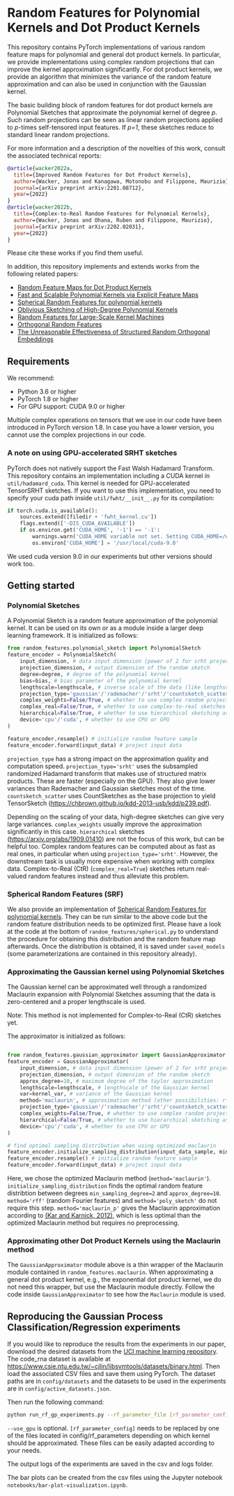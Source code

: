 # Random Features for Polynomial Kernels and Dot Product Kernels

This repository contains PyTorch implementations of various random feature maps for polynomial and general dot product kernels. In particular, we provide implementations using complex random projections that can improve the kernel approximation significantly. For dot product kernels, we provide an algorithm that minimizes the variance of the random feature approximation and can also be used in conjunction with the Gaussian kernel.

The basic building block of random features for dot product kernels are Polynomial Sketches that approximate the polynomial kernel of degree *p*. Such random projections can be seen as linear random projections applied to *p*-times self-tensored input features. If *p=1*, these sketches reduce to standard linear random projections.

For more information and a description of the novelties of this work, consult the associated technical reports:

```bibtex
@article{wacker2022a,
  title={Improved Random Features for Dot Product Kernels},
  author={Wacker, Jonas and Kanagawa, Motonobu and Filippone, Maurizio},
  journal={arXiv preprint arXiv:2201.08712},
  year={2022}
}
@article{wacker2022b,
  title={Complex-to-Real Random Features for Polynomial Kernels},
  author={Wacker, Jonas and Ohana, Ruben and Filippone, Maurizio},
  journal={arXiv preprint arXiv:2202.02031},
  year={2022}
}
```

Please cite these works if you find them useful.

In addition, this repository implements and extends works from the following related papers:

* [Random Feature Maps for Dot Product Kernels](http://proceedings.mlr.press/v22/kar12/kar12.pdf)
* [Fast and Scalable Polynomial Kernels via
Explicit Feature Maps](https://chbrown.github.io/kdd-2013-usb/kdd/p239.pdf)
* [Spherical Random Features for polynomial kernels](https://papers.nips.cc/paper/2015/file/f7f580e11d00a75814d2ded41fe8e8fe-Paper.pdf)
* [Oblivious Sketching of High-Degree Polynomial Kernels](https://arxiv.org/abs/1909.01410)
* [Random Features for Large-Scale Kernel Machines](https://people.eecs.berkeley.edu/~brecht/papers/07.rah.rec.nips.pdf)
* [Orthogonal Random Features](https://papers.nips.cc/paper/2016/file/53adaf494dc89ef7196d73636eb2451b-Paper.pdf)
* [The Unreasonable Effectiveness of Structured
Random Orthogonal Embeddings](https://arxiv.org/pdf/1703.00864.pdf)

## Requirements

We recommend:

* Python 3.6 or higher
* PyTorch 1.8 or higher
* For GPU support: CUDA 9.0 or higher

Multiple complex operations on tensors that we use in our code have been introduced in PyTorch version 1.8.
In case you have a lower version, you cannot use the complex projections in our code.

### A note on using GPU-accelerated SRHT sketches

PyTorch does not natively support the Fast Walsh Hadamard Transform. This repository contains an implementation including a CUDA kernel in `util/hadamard_cuda`. This kernel is needed for GPU-accelerated TensorSRHT sketches.
If you want to use this implementation, you need to specify your cuda path inside `util/fwht/__init__.py` for its compilation:
```python
if torch.cuda.is_available():
    sources.extend([filedir + 'fwht_kernel.cu'])
    flags.extend(['-DIS_CUDA_AVAILABLE'])
    if os.environ.get('CUDA_HOME', '-1') == '-1':
        warnings.warn('CUDA_HOME variable not set. Setting CUDA_HOME=/usr/local/cuda-9.0...',)
        os.environ['CUDA_HOME'] = '/usr/local/cuda-9.0'
```
We used cuda version 9.0 in our experiments but other versions should work too.

## Getting started

### Polynomial Sketches

A Polynomial Sketch is a random feature approximation of the polynomial kernel. It can be used on its own or as a module inside a larger deep learning framework.
It is initialized as follows:

```python
from random_features.polynomial_sketch import PolynomialSketch
feature_encoder = PolynomialSketch(
    input_dimension, # data input dimension (power of 2 for srht projection_type)
    projection_dimension, # output dimension of the random sketch
    degree=degree, # degree of the polynomial kernel
    bias=bias, # bias parameter of the polynomial kernel
    lengthscale=lengthscale, # inverse scale of the data (like lengthscale for Gaussian kernel)
    projection_type='gaussian'/'rademacher'/'srht'/'countsketch_scatter',
    complex_weights=False/True, # whether to use complex random projections (without complex_real outputs are complex-valued)
    complex_real=False/True, # whether to use complex-to-real sketches (outputs are real-valued)
    hierarchical=False/True, # whether to use hierarchical sketching as proposed in <https://arxiv.org/abs/1909.01410>
    device='cpu'/'cuda', # whether to use CPU or GPU
)

feature_encoder.resample() # initialize random feature sample
feature_encoder.forward(input_data) # project input data
```

`projection_type` has a strong impact on the approximation quality and computation speed. `projection_type='srht'` uses the subsampled randomized Hadamard transform that makes use of structured matrix products. These are faster (especially on the GPU). They also give lower variances than Rademacher and Gaussian sketches most of the time. `countsketch_scatter` uses CountSketches as the base projection to yield TensorSketch (<https://chbrown.github.io/kdd-2013-usb/kdd/p239.pdf>).

Depending on the scaling of your data, high-degree sketches can give very large variances. `complex_weights` usually improve the approximation significantly in this case. `hierarchical` sketches (<https://arxiv.org/abs/1909.01410>) are not the focus of this work, but can be helpful too.
Complex random features can be computed about as fast as real ones, in particular when using `projection_type='srht'`. However, the downstream task is usually more expensive when working with complex data. Complex-to-Real (CtR) (`complex_real=True`) sketches return real-valued random features instead and thus alleviate this problem.

### Spherical Random Features (SRF)

We also provide an implementation of [Spherical Random Features for polynomial kernels](https://papers.nips.cc/paper/2015/file/f7f580e11d00a75814d2ded41fe8e8fe-Paper.pdf). They can be run similar to the above code but the random feature distribution needs to be optimized first. Please have a look at the code at the bottom of `random_features/spherical.py` to understand the procedure for obtaining this distribution and the random feature map afterwards. Once the distribution is obtained, it is saved under `saved_models` (some parameterizations are contained in this repository already).

### Approximating the Gaussian kernel using Polynomial Sketches

The Gaussian kernel can be approximated well through a randomized Maclaurin expansion with Polynomial Sketches assuming that the data is zero-centered and a proper lengthscale is used.

Note: This method is not implemented for Complex-to-Real (CtR) sketches yet.

The approximator is initialized as follows:

```python

from random_features.gaussian_approximator import GaussianApproximator
feature_encoder = GaussianApproximator(
    input_dimension, # data input dimension (power of 2 for srht projection_type)
    projection_dimension, # output dimension of the random sketch
    approx_degree=10, # maximum degree of the taylor approximation
    lengthscale=lengthscale, # lengthscale of the Gaussian kernel
    var=kernel_var, # variance of the Gaussian kernel
    method='maclaurin', # approximation method (other possibilities: rff/poly_sketch)
    projection_type='gaussian'/'rademacher'/'srht'/'countsketch_scatter',
    complex_weights=False/True, # whether to use complex random projections (without complex_real outputs are complex-valued)
    hierarchical=False/True, # whether to use hierarchical sketching as proposed in <https://arxiv.org/abs/1909.01410>
    device='cpu'/'cuda', # whether to use CPU or GPU
)

# find optimal sampling distribution when using optimized maclaurin
feature_encoder.initialize_sampling_distribution(input_data_sample, min_sampling_degree=2)
feature_encoder.resample() # initialize random feature sample
feature_encoder.forward(input_data) # project input data
```

Here, we chose the optimized Maclaurin method (`method='maclaurin'`).
`initialize_sampling_distribution` finds the optimal random feature distribtion between degrees `min_sampling_degree=2` and `approx_degree=10`. `method='rff'` (random Fourier features) and `method='poly_sketch'` do not require this step.
`method='maclaurin_p'` gives the Maclaurin approximation according to [(Kar and Karnick, 2012)](http://proceedings.mlr.press/v22/kar12/kar12.pdf), which is less optimal than the optimized Maclaurin method but requires no preprocessing.

### Approximating other Dot Product Kernels using the Maclaurin method

The `GaussianApproximator` module above is a thin wrapper of the Maclaurin module contained in `random_features.maclaurin`. When approximating a general dot product kernel, e.g., the exponential dot product kernel, we do not need this wrapper, but use the Maclaurin module directly. Follow the code inside `GaussianApproximator` to see how the `Maclaurin` module is used.

## Reproducing the Gaussian Process Classification/Regression experiments

If you would like to reproduce the results from the experiments in our paper, download the desired datasets from the [UCI machine learning repository](https://archive.ics.uci.edu/). The code_rna dataset is available at <https://www.csie.ntu.edu.tw/~cjlin/libsvmtools/datasets/binary.html>. Then load the associated CSV files and save them using PyTorch. The dataset paths are in `config/datasets` and the datasets to be used in the experiments are in `config/active_datasets.json`.

Then run the following command:

```sh
python run_rf_gp_experiments.py --rf_parameter_file [rf_parameter_config] --datasets_file config/active_datasets.json --use_gpu
```

`--use_gpu` is optional. `[rf_parameter_config]` needs to be replaced by one of the files located in config/rf_parameters depending on which kernel should be approximated. These files can be easily adapted according to your needs.

The output logs of the experiments are saved in the csv and logs folder.

The bar plots can be created from the csv files using the Jupyter notebook `notebooks/bar-plot-visualization.ipynb`.
